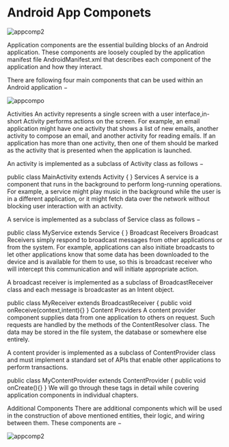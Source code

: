 # Android App Componets

![appcomp2](https://user-images.githubusercontent.com/51777024/95586828-d6178000-0a5e-11eb-94a7-9b0119ae34fa.jpg)

Application components are the essential building blocks of an Android application. These components are loosely coupled by the application manifest file AndroidManifest.xml that describes each component of the application and how they interact.

There are following four main components that can be used within an Android application −

![appcompo](https://user-images.githubusercontent.com/51777024/95586866-e9c2e680-0a5e-11eb-9c02-56fbb586a303.PNG)

Activities
An activity represents a single screen with a user interface,in-short Activity performs actions on the screen. For example, an email application might have one activity that shows a list of new emails, another activity to compose an email, and another activity for reading emails. If an application has more than one activity, then one of them should be marked as the activity that is presented when the application is launched.

An activity is implemented as a subclass of Activity class as follows −

public class MainActivity extends Activity {
}
Services
A service is a component that runs in the background to perform long-running operations. For example, a service might play music in the background while the user is in a different application, or it might fetch data over the network without blocking user interaction with an activity.

A service is implemented as a subclass of Service class as follows −

public class MyService extends Service {
}
Broadcast Receivers
Broadcast Receivers simply respond to broadcast messages from other applications or from the system. For example, applications can also initiate broadcasts to let other applications know that some data has been downloaded to the device and is available for them to use, so this is broadcast receiver who will intercept this communication and will initiate appropriate action.

A broadcast receiver is implemented as a subclass of BroadcastReceiver class and each message is broadcaster as an Intent object.

public class MyReceiver  extends  BroadcastReceiver {
   public void onReceive(context,intent){}
}
Content Providers
A content provider component supplies data from one application to others on request. Such requests are handled by the methods of the ContentResolver class. The data may be stored in the file system, the database or somewhere else entirely.

A content provider is implemented as a subclass of ContentProvider class and must implement a standard set of APIs that enable other applications to perform transactions.

public class MyContentProvider extends  ContentProvider {
   public void onCreate(){}
}
We will go through these tags in detail while covering application components in individual chapters.

Additional Components
There are additional components which will be used in the construction of above mentioned entities, their logic, and wiring between them. These components are −

![appcomp2](https://user-images.githubusercontent.com/51777024/95586884-f0515e00-0a5e-11eb-89d8-b2b15e95ab4d.PNG)
